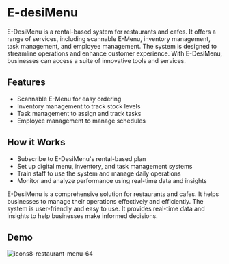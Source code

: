 
# E-desiMenu

E-DesiMenu is a rental-based system for restaurants and cafes.
It offers a range of services, including scannable E-Menu, inventory management, task management, and employee management.
The system is designed to streamline operations and enhance customer experience.
With E-DesiMenu, businesses can access a suite of innovative tools and services.



## Features

- Scannable E-Menu for easy ordering
- Inventory management to track stock levels
- Task management to assign and track tasks
- Employee management to manage schedules


## How it Works
- Subscribe to E-DesiMenu's rental-based plan
- Set up digital menu, inventory, and task management systems
- Train staff to use the system and manage daily operations
- Monitor and analyze performance using real-time data and insights

E-DesiMenu is a comprehensive solution for restaurants and cafes.
It helps businesses to manage their operations effectively and efficiently.
The system is user-friendly and easy to use.
It provides real-time data and insights to help businesses make informed decisions.

## Demo

![icons8-restaurant-menu-64](https://github.com/user-attachments/assets/cf378cb1-27e7-407a-bea0-ad6a42ea2c0e)


